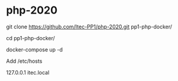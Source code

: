 # php-2020

git clone https://github.com/Itec-PP1/php-2020.git pp1-php-docker/

cd pp1-php-docker/

docker-compose up -d 

Add /etc/hosts

127.0.0.1    itec.local
